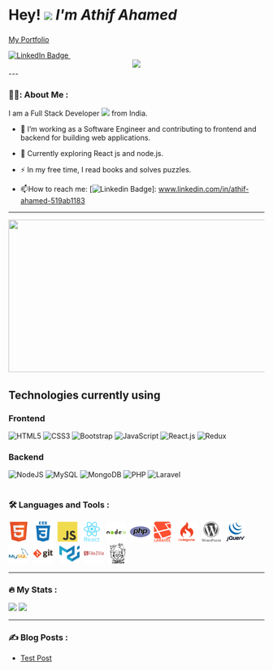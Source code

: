 # Hey!  <img src="https://media.giphy.com/media/hvRJCLFzcasrR4ia7z/giphy.gif" width="30px"/> <i> I'm Athif Ahamed </i>  <br>
<h3> </h3> 

<a href="http://athif-portfolio.netlify.app/" rel="nofollow" target=”_blank”>My Portfolio</a>


<!-- URLS LIST -->
<div id="badges">
  <a href="www.linkedin.com/in/athif-ahamed-519ab1183">
    <img src="https://img.shields.io/badge/LinkedIn-blue?style=for-the-badge&logo=linkedin&logoColor=white" alt="LinkedIn Badge"/> 
  </a>
<!--   <a href="your-insta-URL">
    <img src="https://img.shields.io/badge/Instagram-red?style=for-the-badge&logo=instagram&logoColor=white" alt="Instagram Badge"/>
  </a> -->
  <img src="https://komarev.com/ghpvc/?username=athifahamedj&style=flat-square&color=blue" alt=""/>
</div>


<!-- HEAD GIF -->
<div id="header" align="center">
  <img src="https://media.giphy.com/media/M9gbBd9nbDrOTu1Mqx/x.gif" width="100"/>
</div>
<!-- https://img.shields.io/badge/LinkedIn-blue?style=for-the-badge&logo=linkedin&logoColor=white -->
---

### 👨‍💻: About Me :

I am a Full Stack Developer <img src="https://media.giphy.com/media/WUlplcMpOCEmTGBtBW/giphy.gif" width="30"> from India.

- :telescope: I’m working as a Software Engineer and contributing to frontend and backend for building web applications.

- :seedling: Currently exploring React js and node.js.

- :zap: In my free time, I read books and solves puzzles.

- :mailbox:How to reach me: [![Linkedin Badge](https://img.shields.io/badge/-linkedIN-blue?style=flat&logo=Linkedin&logoColor=white)]: www.linkedin.com/in/athif-ahamed-519ab1183

---

<!-- image -->

<div align="center">
  <img src="https://media.giphy.com/media/dWesBcTLavkZuG35MI/giphy.gif" width="600" height="300"/>
</div>

## Technologies currently using

### Frontend

<div>
  <img  alt="HTML5" src="https://img.shields.io/badge/html5-%23E34F26.svg?style=for-the-badge&logo=html5&logoColor=white"/>
  <img  alt="CSS3" src="https://img.shields.io/badge/css3-%231572B6.svg?style=for-the-badge&logo=css3&logoColor=white"/>
  <img  alt="Bootstrap" src="https://img.shields.io/badge/bootstrap-%23404d59.svg?style=for-the-badge&logo=bootstrap&logoColor=%2361DAFB"/>
  <img  alt="JavaScript" src="https://img.shields.io/badge/javascript-%23323330.svg?style=for-the-badge&logo=javascript&logoColor=%23F7DF1E"/>
  <img  alt="React.js" src="https://img.shields.io/badge/react.js-%23404d59.svg?style=for-the-badge&logo=react&logoColor=%2361DAFB"/>
  <img  alt="Redux" src="https://img.shields.io/badge/redux-%23593d88.svg?style=for-the-badge&logo=redux&logoColor=white"/>  
  
</div>

### Backend

<div>
  <img  alt="NodeJS" src="https://img.shields.io/badge/node.js-%2343853D.svg?style=for-the-badge&logo=node-dot-js&logoColor=white"/>
  <img  alt="MySQL" src="https://img.shields.io/badge/mysql-%2300f.svg?style=for-the-badge&logo=mysql&logoColor=white"/>
  <img  alt="MongoDB" src ="https://img.shields.io/badge/MongoDB-%234ea94b.svg?style=for-the-badge&logo=mongodb&logoColor=white"/>
  <img  alt="PHP" src="https://img.shields.io/badge/php-%23DD0031.svg?style=for-the-badge&logo=php&logoColor=white"/>  
  <img  alt="Laravel" src="https://img.shields.io/badge/laravel-%23DD0031.svg?style=for-the-badge&logo=laravel&logoColor=white"/>  
</div>

<br />

### :hammer_and_wrench: Languages and Tools :
<div>
  <img src="https://github.com/devicons/devicon/blob/master/icons/html5/html5-original.svg" title="HTML5" alt="HTML" width="40" height="40"/>&nbsp;
  <img src="https://github.com/devicons/devicon/blob/master/icons/css3/css3-plain-wordmark.svg"  title="CSS3" alt="CSS" width="40" height="40"/>&nbsp;
  <img src="https://github.com/devicons/devicon/blob/master/icons/javascript/javascript-original.svg" title="JavaScript" alt="JavaScript" width="40" height="40"/>&nbsp;
  <img src="https://github.com/devicons/devicon/blob/master/icons/react/react-original-wordmark.svg" title="React" alt="React" width="40" height="40"/>&nbsp;
  <img src="https://github.com/devicons/devicon/blob/master/icons/nodejs/nodejs-original-wordmark.svg" title="NodeJS" alt="NodeJS" width="40" height="40"/>&nbsp;
  <img src="https://github.com/devicons/devicon/blob/master/icons/php/php-original.svg" title="Php" alt="Php" width="40" height="40"/>
  <img src="https://github.com/devicons/devicon/blob/master/icons/laravel/laravel-plain-wordmark.svg" title="Laravel" alt="Laravel" width="40" height="40"/>&nbsp;
  <img src="https://github.com/devicons/devicon/blob/master/icons/codeigniter/codeigniter-plain-wordmark.svg" title="Codeigniter" alt="Codeigniter" width="40" height="40"/>&nbsp;
   <img src="https://github.com/devicons/devicon/blob/master/icons/wordpress/wordpress-plain-wordmark.svg" title="Wordpress" alt="Wordpress" width="40" height="40"/>&nbsp;
  <img src="https://github.com/devicons/devicon/blob/master/icons/jquery/jquery-original-wordmark.svg" title="Jquery" alt="Jquery" width="40" height="40"/>&nbsp;
  <img src="https://github.com/devicons/devicon/blob/master/icons/mysql/mysql-original-wordmark.svg" title="MySQL"  alt="MySQL" width="40" height="40"/>&nbsp;
  <img src="https://github.com/devicons/devicon/blob/master/icons/git/git-original-wordmark.svg" title="Git" **alt="Git" width="40" height="40"/>
&nbsp;
  <img src="https://github.com/devicons/devicon/blob/master/icons/materialui/materialui-original.svg" title="Material UI" alt="Material UI" width="40" height="40"/>&nbsp;
  <img src="https://github.com/devicons/devicon/blob/master/icons/filezilla/filezilla-plain-wordmark.svg" title="Filezilla"  alt="Filezilla" width="40" height="40"/>&nbsp;
  <img src="https://github.com/devicons/devicon/blob/master/icons/composer/composer-line-wordmark.svg" title="Composer" alt="Composer" width="40" height="40"/>&nbsp;
 </div>

---

### :fire: My Stats :


<div>
  <img src="https://github-readme-stats.vercel.app/api?username=athifahamedj&show_icons=true&theme=radical"/>
  <img  src="https://github-readme-stats.vercel.app/api/top-langs/?username=athifahamedj&layout=compact"/>
</div>


<!-- [![GitHub Streak](https://streak-stats.demolab.com/?user=athifahamedj)](https://git.io/streak-stats) -->
<!-- [![GitHub Streak](http://github-readme-streak-stats.herokuapp.com?user=athifahamedj&theme=dark&background=000000)](https://git.io/streak-stats)

[![Top Langs](https://github-readme-stats.vercel.app/api/top-langs/?username=athifahamedj)]()

[![Top Langs](https://github-readme-stats.vercel.app/api/top-langs/?username=athifahamedj&layout=compact&theme=vision-friendly-dark)]() -->

---

### :writing_hand: Blog Posts :
<!-- BLOG-POST-LIST:START -->
- [Test Post](https://dev.to/itszed0/test-post-490g)
<!-- BLOG-POST-LIST:END -->
